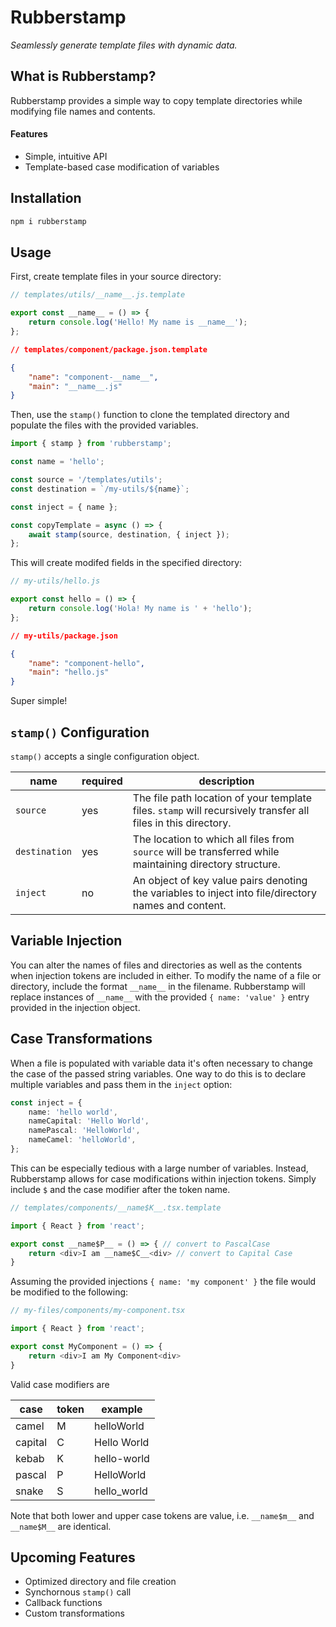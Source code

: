 # Rubberstamp

_Seamlessly generate template files with dynamic data._

## What is Rubberstamp?

Rubberstamp provides a simple way to copy template directories while modifying file names and contents.

#### Features

- Simple, intuitive API
- Template-based case modification of variables

## Installation

```sh
npm i rubberstamp
```

## Usage

First, create template files in your source directory:

```js
// templates/utils/__name__.js.template

export const __name__ = () => {
	return console.log('Hello! My name is __name__');
};
```

```json
// templates/component/package.json.template

{
	"name": "component-__name__",
	"main": "__name__.js"
}
```

Then, use the `stamp()` function to clone the templated directory and populate the files with the provided variables.

```ts
import { stamp } from 'rubberstamp';

const name = 'hello';

const source = '/templates/utils';
const destination = `/my-utils/${name}`;

const inject = { name };

const copyTemplate = async () => {
	await stamp(source, destination, { inject });
};
```

This will create modifed fields in the specified directory:

```js
// my-utils/hello.js

export const hello = () => {
	return console.log('Hola! My name is ' + 'hello');
};
```

```json
// my-utils/package.json

{
	"name": "component-hello",
	"main": "hello.js"
}
```

Super simple!

## `stamp()` Configuration

`stamp()` accepts a single configuration object.

| name          | required | description                                                                                                   |
| ------------- | -------- | ------------------------------------------------------------------------------------------------------------- |
| `source`      | yes      | The file path location of your template files. `stamp` will recursively transfer all files in this directory. |
| `destination` | yes      | The location to which all files from `source` will be transferred while maintaining directory structure.      |
| `inject`      | no       | An object of key value pairs denoting the variables to inject into file/directory names and content.          |

## Variable Injection

You can alter the names of files and directories as well as the contents when injection tokens are included in either. To modify the name of a file or directory, include the format `__name__` in the filename. Rubberstamp will replace instances of `__name__` with the provided `{ name: 'value' }` entry provided in the injection object.

## Case Transformations

When a file is populated with variable data it's often necessary to change the case of the passed string variables. One way to do this is to declare multiple variables and pass them in the `inject` option:

```ts
const inject = {
	name: 'hello world',
	nameCapital: 'Hello World',
	namePascal: 'HelloWorld',
	nameCamel: 'helloWorld',
};
```

This can be especially tedious with a large number of variables. Instead, Rubberstamp allows for case modifications within injection tokens. Simply include `$` and the case modifier after the token name.

```ts
// templates/components/__name$K__.tsx.template

import { React } from 'react';

export const __name$P__ = () => { // convert to PascalCase
	return <div>I am __name$C__<div> // convert to Capital Case
}
```

Assuming the provided injections `{ name: 'my component' }` the file would be modified to the following:

```ts
// my-files/components/my-component.tsx

import { React } from 'react';

export const MyComponent = () => {
	return <div>I am My Component<div>
}
```

Valid case modifiers are

| case    | token | example     |
| ------- | ----- | ----------- |
| camel   | M     | helloWorld  |
| capital | C     | Hello World |
| kebab   | K     | hello-world |
| pascal  | P     | HelloWorld  |
| snake   | S     | hello_world |

Note that both lower and upper case tokens are value, i.e. `__name$m__` and `__name$M__` are identical.

## Upcoming Features

- Optimized directory and file creation
- Synchornous `stamp()` call
- Callback functions
- Custom transformations
